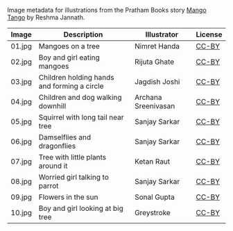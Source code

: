 Image metadata for illustrations from the Pratham Books story [Mango Tango](https://storyweaver.org.in/stories/4728-mango-tango) by Reshma Jannath.

Image | Description | Illustrator | License
----- | ----------- | ----------- | -------
01.jpg | Mangoes on a tree | Nimret Handa | [CC-BY](https://creativecommons.org/licenses/by/4.0/)
02.jpg | Boy and girl eating mangoes | Rijuta Ghate | [CC-BY](https://creativecommons.org/licenses/by/4.0/)
03.jpg | Children holding hands and forming a circle | Jagdish Joshi | [CC-BY](https://creativecommons.org/licenses/by/4.0/)
04.jpg | Children and dog walking downhill  | Archana Sreenivasan | [CC-BY](https://creativecommons.org/licenses/by/4.0/)
05.jpg | Squirrel with long tail near tree | Sanjay Sarkar | [CC-BY](https://creativecommons.org/licenses/by/4.0/)
06.jpg | Damselflies and dragonflies | Sanjay Sarkar | [CC-BY](https://creativecommons.org/licenses/by/4.0/)
07.jpg | Tree with little plants around it | Ketan Raut | [CC-BY](https://creativecommons.org/licenses/by/4.0/)
08.jpg | Worried girl talking to parrot | Sanjay Sarkar | [CC-BY](https://creativecommons.org/licenses/by/4.0/)
09.jpg | Flowers in the sun | Sonal Gupta | [CC-BY](https://creativecommons.org/licenses/by/4.0/)
10.jpg | Boy and girl looking at big tree | Greystroke | [CC-BY](https://creativecommons.org/licenses/by/4.0/)